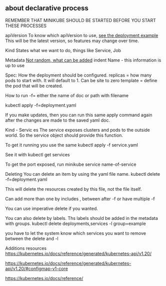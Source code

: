 ## about declarative process 

REMEMBER THAT MINIKUBE SHOULD BE STARTED BEFORE YOU START THESE PROCESSES 

apiVersion
To know which apiVersion to use, [see the deployment example](https://kubernetes.io/docs/concepts/workloads/controllers/deployment/)
This will be the latest version, so features may change over time. 

Kind 
States what we want to do, things like Service, Job

Metadata
[Not random, what can be added](https://kubernetes.io/docs/reference/generated/kubernetes-api/v1.20/#objectmeta-v1-meta)
indent
  Name - this information is up to use 

Spec: 
How the deployment should be configured.
replicas = how many pods to start with. It will default to 1.  Can be site to zero
template = define the pod that will be created. 

How to run
-f= either the name of doc or path with filename 

kubectl apply -f=deployment.yaml 

 If you make updates, then you can run this same apply command again after the changes are made to the saved yaml doc. 

Kind - Servic es 
The service exposes clusters and pods to the outside world. So the service object should provide this function.

To get it running you use the same kubectl apply -f service.yaml 

See it with kubectl get services 

To get the port exposed, run minikube service name-of-service 

Deleting
You can delete an item by using the yaml file name. 
kubectl delete -f=deployment.yaml 

This will delete the resources created by this file, not the file itself. 

Can add more than one by includes , between after -f or have multiple -f 

You can use imperative delete if you wanted. 

You can also delete by labels. Ths labels should be added in the metadata with groups. 
kubectl delete deployments,services -l group=example 

you have to let the system know which services you want to remove between the delete and -l 


Additions resources 
https://kubernetes.io/docs/reference/generated/kubernetes-api/v1.20/ 

https://kubernetes.io/docs/reference/generated/kubernetes-api/v1.20/#configmap-v1-core

https://kubernetes.io/docs/reference/